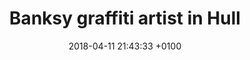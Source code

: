 ---
layout: post
title:  "Banksy graffiti artist in Hull"
description: "Banksy the world famous street graffiti artist creates work in the city of Hull"
date:   2018-04-11 21:43:33 +0100
categories: blog hull banksy
introduction: Much to the ire of many artists and curators around the world (not including me - I really like his work), Banksy is probably the most celebrated artist in the world now. All this despite the fact that due to the anonymous nature of his graffiti art, it is difficult to actually view his work.
h2-1: Banksy art in Hull
image1: https://res.cloudinary.com/dtn9ari2r/image/upload/v1550270937/blog/banksy-hull.jpg
alt-image1: Banksy art in Hull
text1: In the spring of 2018 Banksy visited Hull and made a wall painting and another on a bridge. When myself and my partner visited the paintings there were many other people doing the same thing. Banksy definitely gave the people of Hull some pleasure and a little excitement. A local business owner even had a film of a man on CCTV, which he claimed was Banksy.
h2-2: Me admiring a 'Banksy' - is it a genuine Banksy? No one is sure.
image2: https://res.cloudinary.com/dtn9ari2r/image/upload/v1541286355/blog/IMG_3656_2.png
alt-image2: Possible Banksy painting in Hull
text2: There is some doubt about whether this painting is a genuine Banksy. But the 'Draw the raised bridge' painting definitely is. Thanks Banksy for giving a lot of people so much pleasure, with your witty and accessible art.
---